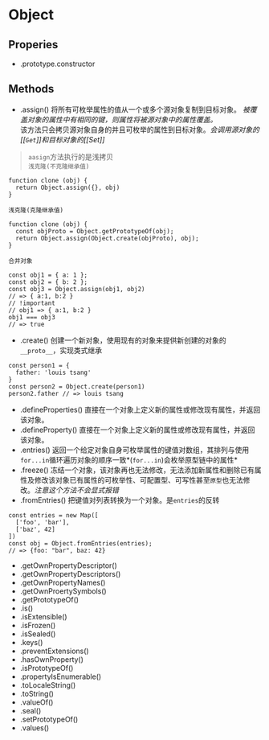 # Object 
## Properies
+ .prototype.constructor
## Methods
+ .assign()
将所有可枚举属性的值从一个或多个源对象复制到目标对象。
*被覆盖对象的属性中有相同的键，则属性将被源对象中的属性覆盖。*  
该方法只会拷贝源对象自身的并且可枚举的属性到目标对象。*会调用源对象的[[`Get`]]和目标对象的[[Set]]*   
> `aasign`方法执行的是浅拷贝   
`浅克隆(不克隆继承值)`   
```
function clone (obj) {
  return Object.assign({}, obj)
}
```
`浅克隆(克隆继承值)`
```
function clone (obj) {
  const objProto = Object.getPrototypeOf(obj);
  return Object.assign(Object.create(objProto), obj);
}
```
`合并对象`    
```
const obj1 = { a: 1 };
const obj2 = { b: 2 };
const obj3 = Object.assign(obj1, obj2)
// => { a:1, b:2 }
// !important
// obj1 => { a:1, b:2 }
obj1 === obj3
// => true
```
+ .create()
创建一个新对象，使用现有的对象来提供新创建的对象的`__proto__`，实现类式继承
```
const person1 = {
  father: 'louis tsang'
}
const person2 = Object.create(person1)
person2.father // => louis tsang
```
+ .defineProperties()
直接在一个对象上定义新的属性或修改现有属性，并返回该对象。
+ .defineProperty()
直接在一个对象上定义新的属性或修改现有属性，并返回该对象。
+ .entries()
返回一个给定对象自身可枚举属性的键值对数组，其排列与使用`for...in`循环遍历对象的顺序一致*(`for...in`)会枚举原型链中的属性*
+ .freeze()
冻结一个对象，该对象再也无法修改，无法添加新属性和删除已有属性及修改该对象已有属性的可枚举性、可配置型、可写性甚至`原型`也无法修改。*注意这个方法不会显式报错*
+ .fromEntries()
把键值对列表转换为一个对象。是`entries`的反转
```
const entries = new Map([
  ['foo', 'bar'],
  ['baz', 42]
])
const obj = Object.fromEntries(entries);
// => {foo: "bar", baz: 42}
```
+ .getOwnPropertyDescriptor()
+ .getOwnPropertyDescriptors()
+ .getOwnPropertyNames()
+ .getOwnProertySymbols()
+ .getPrototypeOf()
+ .is()
+ .isExtensible()
+ .isFrozen()
+ .isSealed()
+ .keys()
+ .preventExtensions()
+ .hasOwnProperty()
+ .isPrototypeOf()
+ .propertyIsEnumerable()
+ .toLocaleString()
+ .toString()
+ .valueOf()
+ .seal()
+ .setPrototypeOf()
+ .values()